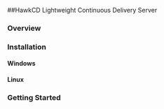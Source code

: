 
##HawkCD
Lightweight Continuous Delivery Server


### Overview

### Installation

#### Windows

#### Linux

### Getting Started

